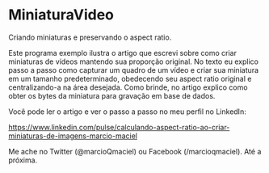 # MiniaturaVideo
Criando miniaturas e preservando o aspect ratio.

Este programa exemplo ilustra o artigo que escrevi sobre como criar miniaturas de vídeos mantendo sua proporção original. No texto eu explico passo a passo como capturar um quadro de um vídeo e criar sua miniatura em um tamanho predeterminado, obedecendo seu aspect ratio original e centralizando-a na área desejada. Como brinde, no artigo explico como obter os bytes da miniatura para gravação em base de dados.

Você pode ler o artigo e ver o passo a passo no meu perfil no LinkedIn:

https://www.linkedin.com/pulse/calculando-aspect-ratio-ao-criar-miniaturas-de-imagens-marcio-maciel



Me ache no Twitter (@marcioQmaciel) ou Facebook (/marcioqmaciel). Até a próxima.
